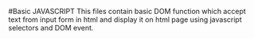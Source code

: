 #Basic JAVASCRIPT
This files contain basic DOM function which accept text from input form in html and display it on html page using javascript selectors and DOM event.

